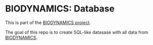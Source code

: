 # BIODYNAMICS: Database

This is part of the [BIODYNAMICS project](https://ondrejmottl.github.io/projects/BIODYNAMICS/).

The goal of this repo is to create SQL-like datasase with all data from [BIODYNAMICS](https://ondrejmottl.github.io/projects/BIODYNAMICS/).
